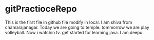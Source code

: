 # gitPractioceRepo
This is the first file in github
file modify in local.
I am shiva from chamarajanagar.
Today we are going to temple.
tommorrow we are play volleyball.
Now i watchin tv.
get started for learning java.
I am deepu.
